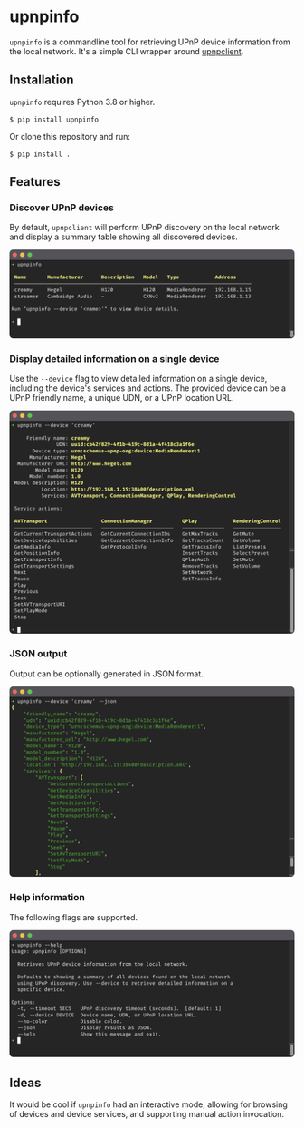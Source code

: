 # upnpinfo

`upnpinfo` is a commandline tool for retrieving UPnP device information from the local network.
It's a simple CLI wrapper around [upnpclient](https://github.com/flyte/upnpclient).

## Installation

`upnpinfo` requires Python 3.8 or higher.

```
$ pip install upnpinfo
```

Or clone this repository and run:

```
$ pip install .
```

## Features

### Discover UPnP devices

By default, `upnpclient` will perform UPnP discovery on the local network and display a summary
table showing all discovered devices.

![Discovery](https://github.com/mjoblin/upnpinfo/raw/main/media/upnpinfo_discovery.png)

### Display detailed information on a single device

Use the `--device` flag to view detailed information on a single device, including the device's
services and actions. The provided device can be a UPnP friendly name, a unique UDN, or a UPnP
location URL.

![Device](https://github.com/mjoblin/upnpinfo/raw/main/media/upnpinfo_device.png)

### JSON output

Output can be optionally generated in JSON format.

![JSON output](https://github.com/mjoblin/upnpinfo/raw/main/media/upnpinfo_json.png)

### Help information

The following flags are supported.

![Help](https://github.com/mjoblin/upnpinfo/raw/main/media/upnpinfo_help.png)

## Ideas

It would be cool if `upnpinfo` had an interactive mode, allowing for browsing of devices and
device services, and supporting manual action invocation.